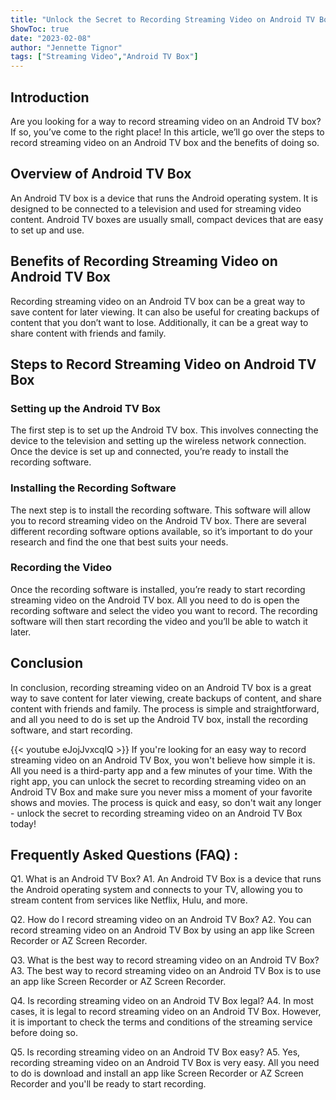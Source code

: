 ```yaml
---
title: "Unlock the Secret to Recording Streaming Video on Android TV Box - You Won't Believe How Simple It Is!"
ShowToc: true 
date: "2023-02-08"
author: "Jennette Tignor" 
tags: ["Streaming Video","Android TV Box"]
---
```

## Introduction 
Are you looking for a way to record streaming video on an Android TV box? If so, you’ve come to the right place! In this article, we’ll go over the steps to record streaming video on an Android TV box and the benefits of doing so. 

## Overview of Android TV Box
An Android TV box is a device that runs the Android operating system. It is designed to be connected to a television and used for streaming video content. Android TV boxes are usually small, compact devices that are easy to set up and use. 

## Benefits of Recording Streaming Video on Android TV Box
Recording streaming video on an Android TV box can be a great way to save content for later viewing. It can also be useful for creating backups of content that you don’t want to lose. Additionally, it can be a great way to share content with friends and family. 

## Steps to Record Streaming Video on Android TV Box

### Setting up the Android TV Box 
The first step is to set up the Android TV box. This involves connecting the device to the television and setting up the wireless network connection. Once the device is set up and connected, you’re ready to install the recording software. 

### Installing the Recording Software
The next step is to install the recording software. This software will allow you to record streaming video on the Android TV box. There are several different recording software options available, so it’s important to do your research and find the one that best suits your needs. 

### Recording the Video
Once the recording software is installed, you’re ready to start recording streaming video on the Android TV box. All you need to do is open the recording software and select the video you want to record. The recording software will then start recording the video and you’ll be able to watch it later. 

## Conclusion
In conclusion, recording streaming video on an Android TV box is a great way to save content for later viewing, create backups of content, and share content with friends and family. The process is simple and straightforward, and all you need to do is set up the Android TV box, install the recording software, and start recording.

{{< youtube eJojJvxcqlQ >}} 
If you're looking for an easy way to record streaming video on an Android TV Box, you won't believe how simple it is. All you need is a third-party app and a few minutes of your time. With the right app, you can unlock the secret to recording streaming video on an Android TV Box and make sure you never miss a moment of your favorite shows and movies. The process is quick and easy, so don't wait any longer - unlock the secret to recording streaming video on an Android TV Box today!

## Frequently Asked Questions (FAQ) :
Q1. What is an Android TV Box?
A1. An Android TV Box is a device that runs the Android operating system and connects to your TV, allowing you to stream content from services like Netflix, Hulu, and more.

Q2. How do I record streaming video on an Android TV Box?
A2. You can record streaming video on an Android TV Box by using an app like Screen Recorder or AZ Screen Recorder.

Q3. What is the best way to record streaming video on an Android TV Box?
A3. The best way to record streaming video on an Android TV Box is to use an app like Screen Recorder or AZ Screen Recorder.

Q4. Is recording streaming video on an Android TV Box legal?
A4. In most cases, it is legal to record streaming video on an Android TV Box. However, it is important to check the terms and conditions of the streaming service before doing so.

Q5. Is recording streaming video on an Android TV Box easy?
A5. Yes, recording streaming video on an Android TV Box is very easy. All you need to do is download and install an app like Screen Recorder or AZ Screen Recorder and you'll be ready to start recording.


